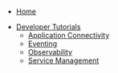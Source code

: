 * [Home](/)
<!-- markdown-link-check-disable -->
* [Developer Tutorials](/03-tutorials/README.md)
  * [Application Connectivity](/03-tutorials/00-application-connectivity/README.md)
  * [Eventing](/03-tutorials/00-eventing/README.md)
  * [Observability](/03-tutorials/00-observability.md)
  * [Service Management](/03-tutorials/00-service-management/smgt-01-deploy-service.md)
<!-- markdown-link-check-enable -->

